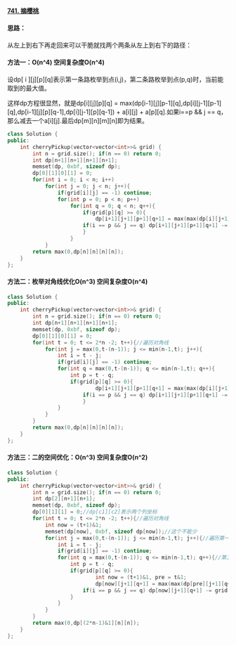 #### [741. 摘樱桃](https://leetcode-cn.com/problems/cherry-pickup/)

#### 思路：

从左上到右下再走回来可以干脆就找两个两条从左上到右下的路径：

#### 方法一：O(n^4) 空间复杂度O(n^4)
设dp\[ i ]\[j]\[p]\[q]表示第一条路枚举到点(i,j)，第二条路枚举到点(p,q)时，当前能取到的最大值。

这样dp方程很显然，就是dp\[i]\[j]\[p]\[q] = max(dp\[i-1]\[j]\[p-1]\[q],dp\[i]\[j-1]\[p-1]\[q],dp\[i-1]\[j]\[p]\[q-1],dp\[i]\[j-1]\[p]\[q-1]) + a\[i]\[j] + a\[p]\[q].如果i==p && j == q，那么减去一个a\[i]\[j].最后dp\[m]\[n]\[m]\[n]即为结果。

```cpp
class Solution {
public:
    int cherryPickup(vector<vector<int>>& grid) {
        int n = grid.size(); if(n == 0) return 0;
        int dp[n+1][n+1][n+1][n+1];
        memset(dp, 0xbf, sizeof dp);
        dp[0][1][0][1] = 0;
        for(int i = 0; i < n; i++)
            for(int j = 0; j < n; j++){
                if(grid[i][j] == -1) continue;
                for(int p = 0; p < n; p++)
                    for(int q = 0; q < n; q++){
                        if(grid[p][q] >= 0){
                            dp[i+1][j+1][p+1][q+1] = max(max(dp[i][j+1][p][q+1],dp[i][j+1][p+1][q]),max(dp[i+1][j][p][q+1],dp[i+1][j][p+1][q])) + grid[i][j] + grid[p][q];
                        if(i == p && j == q) dp[i+1][j+1][p+1][q+1] -= grid[i][j]; 
                        }
                    }
            }
        return max(0,dp[n][n][n][n]);         
    }
};
```

#### 方法二：枚举对角线优化O(n^3) 空间复杂度O(n^4)

```cpp
class Solution {
public:
    int cherryPickup(vector<vector<int>>& grid) {
        int n = grid.size(); if(n == 0) return 0;
        int dp[n+1][n+1][n+1][n+1];
        memset(dp, 0xbf, sizeof dp);
        dp[0][1][0][1] = 0;
        for(int t = 0; t <= 2*n -2; t++){//遍历对角线
            for(int j = max(0,t-(n-1)); j <= min(n-1,t); j++){
                int i = t - j;
                if(grid[i][j] == -1) continue;
                for(int q = max(0,t-(n-1)); q <= min(n-1,t); q++){
                    int p = t - q;
                    if(grid[p][q] >= 0){
                            dp[i+1][j+1][p+1][q+1] = max(max(dp[i][j+1][p][q+1],dp[i][j+1][p+1][q]),max(dp[i+1][j][p][q+1],dp[i+1][j][p+1][q])) + grid[i][j] + grid[p][q];
                        if(i == p && j == q) dp[i+1][j+1][p+1][q+1] -= grid[i][j]; 
                        }
                }
            }
        }
        return max(0,dp[n][n][n][n]);         
    }
};
```

#### 方法三：二的空间优化：O(n^3) 空间复杂度O(n^2)

```cpp
class Solution {
public:
    int cherryPickup(vector<vector<int>>& grid) {
        int n = grid.size(); if(n == 0) return 0;
        int dp[2][n+1][n+1];
        memset(dp, 0xbf, sizeof dp);
        dp[0][1][1] = 0;//dp[c1][c2]表示两个列坐标
        for(int t = 0; t <= 2*n -2; t++){//遍历对角线
            int now = (t+1)&1;
            memset(dp[now], 0xbf, sizeof dp[now]);//这个不能少
            for(int j = max(0,t-(n-1)); j <= min(n-1,t); j++){//遍历第一条路径的纵坐标
                int i = t - j;
                if(grid[i][j] == -1) continue;
                for(int q = max(0,t-(n-1)); q <= min(n-1,t); q++){//第二条路径的纵坐标
                    int p = t - q;
                    if(grid[p][q] >= 0){
                            int now = (t+1)&1, pre = t&1;
                            dp[now][j+1][q+1] = max(max(dp[pre][j+1][q+1],dp[pre][j+1][q]),max(dp[pre][j][q+1],dp[pre][j][q])) + grid[i][j] + grid[p][q];
                        if(i == p && j == q) dp[now][j+1][q+1] -= grid[i][j]; 
                    }
                }
            }
        }
        return max(0,dp[(2*n-1)&1][n][n]);         
    }
};
```

